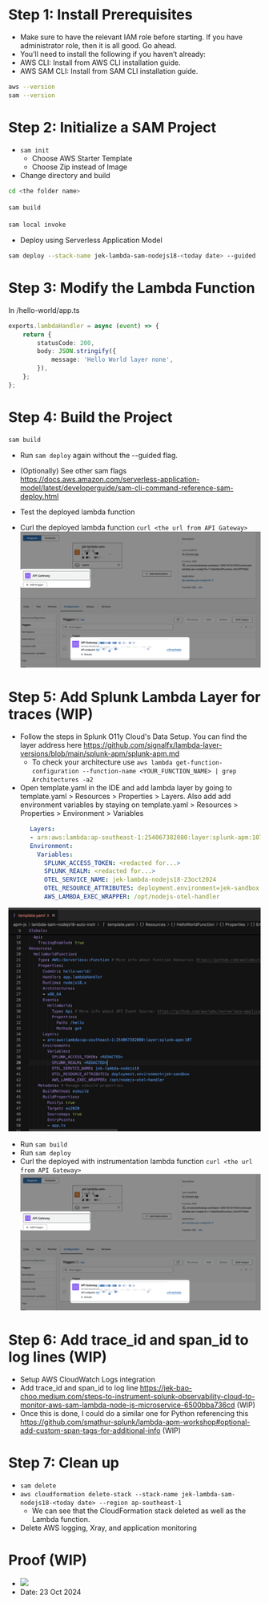 # Step 1: Install Prerequisites
- Make sure to have the relevant IAM role before starting. If you have administrator role, then it is all good. Go ahead.
- You’ll need to install the following if you haven’t already:
- AWS CLI: Install from AWS CLI installation guide.
- AWS SAM CLI: Install from SAM CLI installation guide.

```bash
aws --version
sam --version
```

# Step 2: Initialize a SAM Project
- `sam init` 
    - Choose AWS Starter Template
    - Choose Zip instead of Image
- Change directory and build

```bash
cd <the folder name>

sam build

sam local invoke
``` 


- Deploy using Serverless Application Model
```bash
sam deploy --stack-name jek-lambda-sam-nodejs18-<today date> --guided 
``` 

# Step 3: Modify the Lambda Function

In /hello-world/app.ts
```typescript
exports.lambdaHandler = async (event) => {
    return {
        statusCode: 200,
        body: JSON.stringify({
            message: 'Hello World layer none',
        }),
    };
};
```

# Step 4: Build the Project

```bash
sam build
```

- Run `sam deploy` again without the --guided flag.

- (Optionally) See other sam flags https://docs.aws.amazon.com/serverless-application-model/latest/developerguide/sam-cli-command-reference-sam-deploy.html 

- Test the deployed lambda function
- Curl the deployed lambda function `curl <the url from API Gateway>` 
![](api.png)


# Step 5: Add Splunk Lambda Layer for traces (WIP)
- Follow the steps in Splunk O11y Cloud's Data Setup. You can find the layer address here https://github.com/signalfx/lambda-layer-versions/blob/main/splunk-apm/splunk-apm.md
    - To check your architecture use `aws lambda get-function-configuration --function-name <YOUR_FUNCTION_NAME> | grep Architectures -a2`
- Open template.yaml in the IDE and add lambda layer by going to template.yaml > Resources > Properties > Layers. Also add add environment variables by staying on template.yaml > Resources > Properties > Environment > Variables
```yml
      Layers:
      - arn:aws:lambda:ap-southeast-1:254067382080:layer:splunk-apm:107
      Environment:
        Variables:
          SPLUNK_ACCESS_TOKEN: <redacted for...>
          SPLUNK_REALM: <redacted for...>
          OTEL_SERVICE_NAME: jek-lambda-nodejs18-23oct2024
          OTEL_RESOURCE_ATTRIBUTES: deployment.environment=jek-sandbox
          AWS_LAMBDA_EXEC_WRAPPER: /opt/nodejs-otel-handler
```
![](templateyaml.png)
- Run `sam build`
- Run `sam deploy`
- Curl the deployed with instrumentation lambda function `curl <the url from API Gateway>` 
![](api.png)

# Step 6: Add trace_id and span_id to log lines (WIP)
- Setup AWS CloudWatch Logs integration
- Add trace_id and span_id to log line https://jek-bao-choo.medium.com/steps-to-instrument-splunk-observability-cloud-to-monitor-aws-sam-lambda-node-js-microservice-6500bba736cd  (WIP)
- Once this is done, I could do a similar one for Python referencing this https://github.com/smathur-splunk/lambda-apm-workshop#optional-add-custom-span-tags-for-additional-info (WIP)

# Step 7: Clean up
- `sam delete`
- `aws cloudformation delete-stack --stack-name jek-lambda-sam-nodejs18-<today date> --region ap-southeast-1`
    - We can see that the CloudFormation stack deleted as well as the Lambda function.
- Delete AWS logging, Xray, and application monitoring


# Proof (WIP)
- ![](proof.png)
- Date: 23 Oct 2024